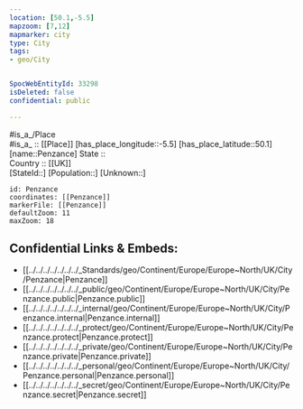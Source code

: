 ```yaml
---
location: [50.1,-5.5] 
mapzoom: [7,12] 
mapmarker: city 
type: City
tags:
- geo/City


SpocWebEntityId: 33298
isDeleted: false
confidential: public

---
```

#is_a_/Place  
#is_a_ :: [[Place]] 
[has_place_longitude::-5.5] 
[has_place_latitude::50.1] 
[name::Penzance] 
State ::  
Country :: [[UK]]  
[StateId::] 
[Population::] 
[Unknown::] 


```leaflet
id: Penzance
coordinates: [[Penzance]] 
markerFile: [[Penzance]] 
defaultZoom: 11 
maxZoom: 18
```


## Confidential Links & Embeds: 
- [[../../../../../../../_Standards/geo/Continent/Europe/Europe~North/UK/City/Penzance|Penzance]] 
- [[../../../../../../../_public/geo/Continent/Europe/Europe~North/UK/City/Penzance.public|Penzance.public]] 
- [[../../../../../../../_internal/geo/Continent/Europe/Europe~North/UK/City/Penzance.internal|Penzance.internal]] 
- [[../../../../../../../_protect/geo/Continent/Europe/Europe~North/UK/City/Penzance.protect|Penzance.protect]] 
- [[../../../../../../../_private/geo/Continent/Europe/Europe~North/UK/City/Penzance.private|Penzance.private]] 
- [[../../../../../../../_personal/geo/Continent/Europe/Europe~North/UK/City/Penzance.personal|Penzance.personal]] 
- [[../../../../../../../_secret/geo/Continent/Europe/Europe~North/UK/City/Penzance.secret|Penzance.secret]] 
